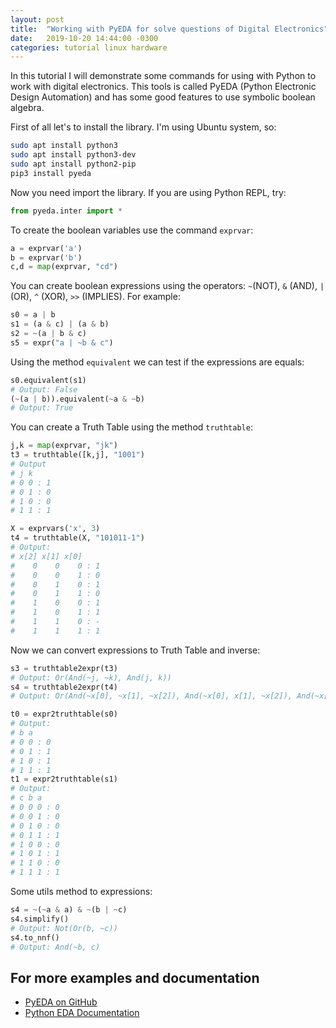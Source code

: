 ```yaml
---
layout: post
title:  "Working with PyEDA for solve questions of Digital Electronics"
date:   2019-10-20 14:44:00 -0300
categories: tutorial linux hardware
---
```

In this tutorial I will demonstrate some commands for using with Python to work with digital electronics. This tools is called PyEDA (Python Electronic Design Automation) and has some good features to use symbolic boolean algebra.

First of all let's to install the library. I'm using Ubuntu system, so:
```bash
sudo apt install python3
sudo apt install python3-dev
sudo apt install python2-pip
pip3 install pyeda
```

Now you need import the library. If you are using Python REPL, try:
```python
from pyeda.inter import *
```

To create the boolean variables use the command `exprvar`:
```python
a = exprvar('a')
b = exprvar('b')
c,d = map(exprvar, "cd")
```

You can create boolean expressions using the operators: `~`(NOT), `&` (AND), `|` (OR), `^` (XOR), `>>` (IMPLIES). For example:
```python
s0 = a | b
s1 = (a & c) | (a & b)
s2 = ~(a | b & c)
s5 = expr("a | ~b & c")
```

Using the method `equivalent` we can test if the expressions are equals:
```python
s0.equivalent(s1)
# Output: False
(~(a | b)).equivalent(~a & ~b)
# Output: True
```

You can create a Truth Table using the method `truthtable`:
```python
j,k = map(exprvar, "jk")
t3 = truthtable([k,j], "1001")
# Output
# j k
# 0 0 : 1
# 0 1 : 0
# 1 0 : 0
# 1 1 : 1

X = exprvars('x', 3)
t4 = truthtable(X, "101011-1")
# Output:
# x[2] x[1] x[0]
#    0    0    0 : 1
#    0    0    1 : 0
#    0    1    0 : 1
#    0    1    1 : 0
#    1    0    0 : 1
#    1    0    1 : 1
#    1    1    0 : -
#    1    1    1 : 1
```

Now we can convert expressions to Truth Table and inverse:
```python
s3 = truthtable2expr(t3)
# Output: Or(And(~j, ~k), And(j, k))
s4 = truthtable2expr(t4)
# Output: Or(And(~x[0], ~x[1], ~x[2]), And(~x[0], x[1], ~x[2]), And(~x[0], ~x[1], x[2]), And(x[0], ~x[1], x[2]), And(x[0], x[1], x[2]))

t0 = expr2truthtable(s0)
# Output:
# b a
# 0 0 : 0
# 0 1 : 1
# 1 0 : 1
# 1 1 : 1
t1 = expr2truthtable(s1)
# Output:
# c b a
# 0 0 0 : 0
# 0 0 1 : 0
# 0 1 0 : 0
# 0 1 1 : 1
# 1 0 0 : 0
# 1 0 1 : 1
# 1 1 0 : 0
# 1 1 1 : 1
```

Some utils method to expressions:
```python
s4 = ~(~a & a) & ~(b | ~c)
s4.simplify()
# Output: Not(Or(b, ~c))
s4.to_nnf()
# Output: And(~b, c)
```

## For more examples and documentation

- [PyEDA on GitHub](https://github.com/cjdrake/pyeda)
- [Python EDA Documentation](https://pyeda.readthedocs.io)